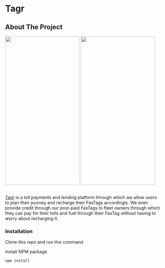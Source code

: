 # Tagr 


## About The Project



<!-- ![second](https://github.com/kanakdesai/Tagr22/assets/59912451/9500ad73-f57e-4ecc-aa6d-e547157b01da) -->
<img src="https://github.com/kanakdesai/Tagr22/assets/59912451/9500ad73-f57e-4ecc-aa6d-e547157b01da" align="center" height="480" width="240">
<!-- ![first](https://github.com/kanakdesai/Tagr22/assets/59912451/5416876e-4011-4310-9910-fd662b3c6604 | align="center" height="480" width="240") -->
<img src="https://github.com/kanakdesai/Tagr22/assets/59912451/5416876e-4011-4310-9910-fd662b3c6604" align="center" height="480" width="240">

<br/>
<br/>

<a href="tagr.co.in">Tagr</a> is a toll payments and lending platform through which we allow users to plan their journey and recharge their FasTags accordingly. We even provide credit through our post-paid FasTags to fleet owners through which they can pay for their tolls and fuel through their FasTag without having to worry about recharging it.



### Installation

Clone this repo and run this command


 Install NPM package
   ```sh
   npm install
   ```
